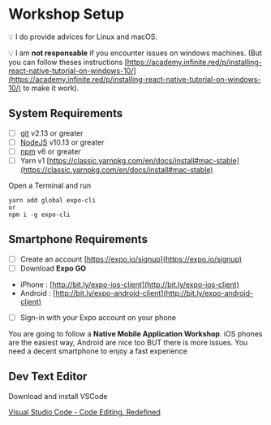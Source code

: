# Workshop Setup

💡 I do provide advices for Linux and macOS.

💡 I am **not responsable** if you encounter issues on windows machines.
(But you can follow theses instructions [https://academy.infinite.red/p/installing-react-native-tutorial-on-windows-10/](https://academy.infinite.red/p/installing-react-native-tutorial-on-windows-10/) to make it work).

## System Requirements

- [ ]  [git](https://git-scm.com/) v2.13 or greater
- [ ]  [NodeJS](https://nodejs.org/) v10.13 or greater
- [ ]  [npm](https://www.npmjs.com/) v6 or greater
- [ ]  Yarn v1 [https://classic.yarnpkg.com/en/docs/install#mac-stable](https://classic.yarnpkg.com/en/docs/install#mac-stable)

Open a Terminal and run

```console
yarn add global expo-cli
or
npm i -g expo-cli
```

## Smartphone Requirements

- [ ]  Create an account [https://expo.io/signup](https://expo.io/signup)
- [ ]  Download **Expo GO**
  - iPhone : [http://bit.ly/expo-ios-client](http://bit.ly/expo-ios-client)
  - Android : [http://bit.ly/expo-android-client](http://bit.ly/expo-android-client)
- [ ]  Sign-in with your Expo account on your phone

You are going to follow a **Native Mobile Application Workshop**.
iOS phones are the easiest way, Android are nice too BUT there is more issues.
You need a decent smartphone to enjoy a fast experience

## Dev Text Editor

Download and install VSCode

[Visual Studio Code - Code Editing. Redefined](https://code.visualstudio.com/)
